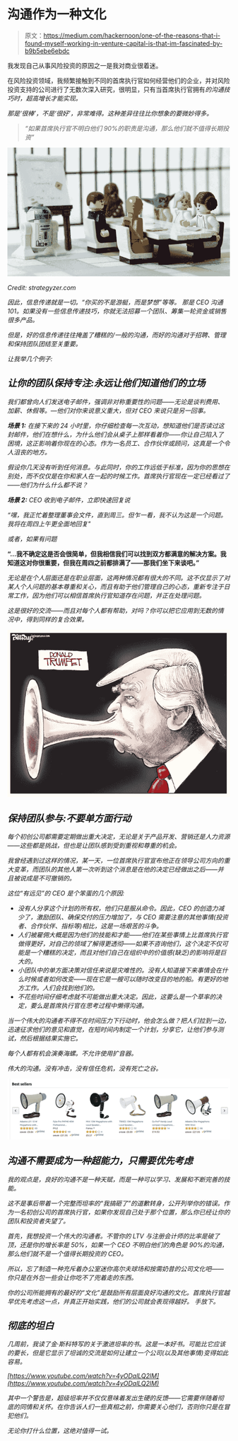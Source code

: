 # 沟通作为一种文化

> 原文：<https://medium.com/hackernoon/one-of-the-reasons-that-i-found-myself-working-in-venture-capital-is-that-im-fascinated-by-b9b5ebe6ebdc>

我发现自己从事风险投资的原因之一是我对商业很着迷。

在风险投资领域，我频繁接触到不同的首席执行官如何经营他们的企业，并对风险投资支持的公司进行了无数次深入研究，很明显，只有当首席执行官拥有*的沟通技巧时，超高增长才能实现。*

*那是‘很棒’，不是‘很好’，非常难得。这种差异往往比你想象的要微妙得多。*

> *“如果首席执行官不明白他们 90%的职责是沟通，那么他们就不值得长期投资”*

*![](img/4f13d758020f1adb611d4f21e5b094b3.png)*

*Credit: strategyzer.com*

*因此，信息传递就是一切。“你买的不是游艇，而是梦想”等等。
那是 CEO 沟通 101。如果没有一些信息传递技巧，你就无法招募一个团队、筹集一轮资金或销售很多产品。*

*但是，好的信息传递往往掩盖了糟糕的/一般的沟通，而好的沟通对于招聘、管理和保持团队团结至关重要。*

*让我举几个例子:*

## *让你的团队保持专注:永远让他们知道他们的立场*

*我们都曾向人们发送电子邮件，强调非对称重要性的问题——无论是谈判费用、加薪、休假等。—他们对你来说意义重大，但对 CEO 来说只是另一回事。*

***场景 1:** 在接下来的 24 小时里，你仔细检查每一次互动，想知道他们是否读过这封邮件，他们在想什么，为什么他们会从桌子上那样看着你——你让自己陷入了困境，这正影响着你现在的心态。作为一名员工、合作伙伴或顾问，这真是一个令人沮丧的地方。*

*假设你几天没有听到任何消息。与此同时，你的工作远低于标准，因为你的思想在别处，而不仅仅是在你和家人在一起的时候工作。首席执行官现在一定已经看过了——他们为什么什么都不说？*

***场景 2:** CEO 收到电子邮件，立即快速回复说*

*“嘿，我正忙着整理董事会文件，直到周三。但乍一看，我不认为这是一个问题。我将在周四上午更全面地回复"*

*或者，如果有问题*

**“…我不确定这是否会很简单，但我相信我们可以找到双方都满意的解决方案。我知道这对你很重要，但我在周四之前都排满了——那我们坐下来谈吧。”**

*无论是在个人层面还是在职业层面，这两种情况都有很大的不同。这不仅显示了对某人个人问题的基本尊重和关心，而且有助于他们管理自己的心态，重新专注于日常工作，因为他们可以相信首席执行官知道存在问题，并正在处理问题。*

*这是很好的交流——而且对每个人都有帮助，对吗？你可以把它应用到无数的情况中，得到同样的复合效果。*

*![](img/6d9b4ab6473458a381d33da033c64def.png)*

## *保持团队参与:不要单方面行动*

*每个初创公司都需要定期做出重大决定，无论是关于产品开发、营销还是人力资源——这些都是挑战，但也是让团队感到受到重视和尊重的机会。*

*我曾经遇到过这样的情况，某一天，一位首席执行官宣布他正在领导公司方向的重大变革，而团队的其他人第一次听到这个消息是在他的决定已经做出之后——并且被说成是不可撤销的。*

*这位“有远见”的 CEO 是个笨蛋的几个原因:*

*   *没有人分享这个计划的所有权，他们只是服从命令。因此，CEO 的创造力减少了，激励团队、确保交付的压力增加了，与 CEO 需要注意的其他事情(投资者、合作伙伴、指标等)相比，这是一场艰苦的斗争。*
*   *人们被雇佣大概是因为他们的技能和才能——他们在某些事情上比首席执行官做得更好，对自己的领域了解得更透彻——如果不咨询他们，这个决定不仅可能是一个糟糕的决定，而且对他们自己在组织中的价值感(缺乏)的影响将是巨大的。*
*   *小团队中的单方面决策对信任来说是灾难性的。没有人知道接下来事情会在什么时候或者如何改变——现在它是一艘可以随时改变目的地的船。有更好的地方工作。人们会找到他们的。*
*   *不花些时间仔细考虑就不可能做出重大决定。因此，这要么是一个草率的决定，要么是首席执行官在思考过程中懒得沟通。*

*当一个伟大的沟通者不得不在时间压力下行动时，他会怎么做？把人们拉到一边，迅速征求他们的意见和直觉，在短时间内制定一个计划，分享它，让他们参与测试，然后根据结果实施它。*

*每个人都有机会演奏海螺。不允许使用扩音器。*

*伟大的沟通。没有冲击，没有信任危机，没有死亡之谷。*

*![](img/a0c0c5ecabb2667355b8889a461da501.png)*

## *沟通不需要成为一种超能力，只需要优先考虑*

*我的观点是，良好的沟通不是一种天赋，而是一种可以学习、发展和不断完善的技能。*

*这不是事后带着一个完整而坦率的“我搞砸了”的道歉转身，公开列举你的错误。*作为一名初创公司的首席执行官，如果你发现自己处于那个位置，那么你已经让你的团队和投资者失望了。**

*首先，我想投资一个伟大的沟通者。不管你的 LTV 与注册会计师的比率是破了顶，还是你的增长率是 50%，如果一个 CEO 不明白他们的角色是 90%的沟通，那么他们就不是一个值得长期投资的 CEO。*

*所以，忘了制造一种充斥着办公室迷你高尔夫球场和按需奶昔的公司文化吧——你只是在外包一些会让你吃不了兜着走的东西。*

*你的公司所能拥有的最好的“文化”是鼓励所有层面良好沟通的文化。首席执行官越早优先考虑这一点，并真正开始实践，他们的公司就会表现得越好。
手放下。*

## *彻底的坦白*

*几周前，我读了金·斯科特写的关于激进坦率的书。这是一本好书。可能比它应该的要长，但是它显示了坦诚的交流是如何让建立一个公司(以及其他事情)变得如此容易。*

*[https://www.youtube.com/watch?v=4yODalLQ2lM](https://www.youtube.com/watch?v=4yODalLQ2lM)*

*其中一个警告是，超级坦率并不仅仅意味着发出生硬的反馈——它需要伴随着彻底的同情和关怀。在你告诉人们一些真相之前，你需要关心他们，否则你只是在冒犯他们。*

*无论你打什么位置，这绝对值得一试。*